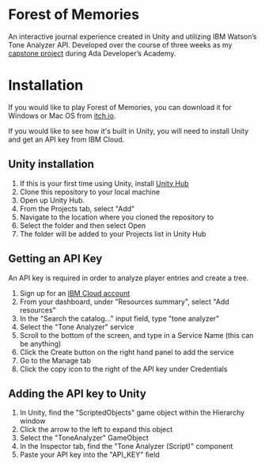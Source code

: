 # Forest of Memories

An interactive journal experience created in Unity and utilizing IBM Watson’s Tone Analyzer API. Developed over the course of three weeks as my [capstone project](https://github.com/Ada-C13/capstone) during Ada Developer’s Academy.

# Installation

If you would like to play Forest of Memories, you can download it for Windows or Mac OS from [itch.io](https://seaweeddol.itch.io/forest-of-memories).

If you would like to see how it's built in Unity, you will need to install Unity and get an API key from IBM Cloud.

## Unity installation
1. If this is your first time using Unity, install [Unity Hub](https://unity3d.com/get-unity/download)
2. Clone this repository to your local machine
3. Open up Unity Hub.
4. From the Projects tab, select "Add"
5. Navigate to the location where you cloned the repository to
6. Select the folder and then select Open
7. The folder will be added to your Projects list in Unity Hub

## Getting an API Key
An API key is required in order to analyze player entries and create a tree.
1. Sign up for an [IBM Cloud account](https://www.ibm.com/cloud)
2. From your dashboard, under "Resources summary", select "Add resources"
3. In the "Search the catalog..." input field, type "tone analyzer"
4. Select the "Tone Analyzer" service
5. Scroll to the bottom of the screen, and type in a Service Name (this can be anything)
6. Click the Create button on the right hand panel to add the service
7. Go to the Manage tab
8. Click the copy icon to the right of the API key under Credentials

## Adding the API key to Unity
1. In Unity, find the "ScriptedObjects" game object within the Hierarchy window
2. Click the arrow to the left to expand this object
3. Select the "ToneAnalyzer" GameObject
4. In the Inspector tab, find the "Tone Analyzer (Script)" component 
5. Paste your API key into the "API_KEY" field

